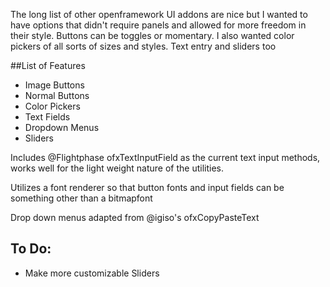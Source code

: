 The long list of other openframework UI addons are nice but I wanted to have options that didn't require panels and allowed for more freedom in their style. Buttons can be toggles or momentary. I also wanted color pickers of all sorts of sizes and styles. Text entry and sliders too

##List of Features
* Image Buttons
* Normal Buttons
* Color Pickers
* Text Fields
* Dropdown Menus 
* Sliders 

Includes @Flightphase ofxTextInputField as the current text input methods, works well for the light weight nature of the utilities.

Utilizes a font renderer so that button fonts and input fields can be something other than a bitmapfont

Drop down menus adapted from @igiso's ofxCopyPasteText



## To Do:
* Make more customizable Sliders
